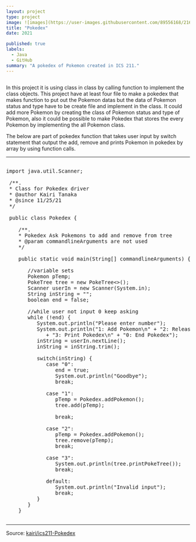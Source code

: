 ```yaml
---
layout: project
type: project
image: ![images](https://user-images.githubusercontent.com/89556168/216536157-0f427213-2723-4c0b-a184-b66e7e63e596.jpeg)
title: "Pokedex"
date: 2021

published: true
labels:
  - Java
  - GitHub
summary: "A pokedex of Pokemon created in ICS 211."
---
```


<img class="https://encrypted-tbn0.gstatic.com/images?q=tbn:ANd9GcQM0ra0RcpLzm2O6rw49PCpySrMwfq9xfESyQ&usqp=CAU">

In this project it is using class in class by calling function to implement the class objects. This project have at least four file to make a pokedex that makes function to put out the Pokemon datas but the data of Pokemon status and type have to be create file and implement in the class. It could add more Pokemon by creating the class of Pokemon status and type of Pokemon, also it could be possible to make Pokedex that stores the every Pokemon by implementing the all Pokemon class.

The below are part of pokedex function that takes user input by switch statement that output the add, remove and prints Pokemon in pokedex by array by using function calls.

<hr>

<pre>

import java.util.Scanner;

 /**.
 * Class for Pokedex driver
 * @author Kairi Tanaka
 * @since 11/25/21
 */

 public class Pokedex {

    /**.
    * Pokedex Ask Pokemons to add and remove from tree
    * @param commandlineArguments are not used
    */

    public static void main(String[] commandlineArguments) {

       //variable sets
       Pokemon pTemp;
       PokeTree<Pokemon> tree = new PokeTree<>();
       Scanner userIn = new Scanner(System.in);
       String inString = "";
       boolean end = false;

       //while user not input 0 keep asking
       while (!end) {
          System.out.println("Please enter number");
          System.out.println("1: Add Pokemon\n" + "2: Release a Pokemon\n"
             + "3: Print Pokedex\n" + "0: End Pokedex");
          inString = userIn.nextLine();
          inString = inString.trim();

          switch(inString) {
             case "0": 
                end = true;
                System.out.println("Goodbye");
                break;

             case "1":
                pTemp = Pokedex.addPokemon();
                tree.add(pTemp);

                break;

             case "2":
                pTemp = Pokedex.addPokemon();
                tree.remove(pTemp);
                break;

             case "3":
                System.out.println(tree.printPokeTree());
                break;

             default:
                System.out.println("Invalid input");
                break;
          }
       }
    }

</pre>

<hr>

Source: <a href="https://github.com/km584/km584.github.io/blob/main/Pokedex.java"><i class="large github icon "></i>kairi/ics211-Pokedex</a>
